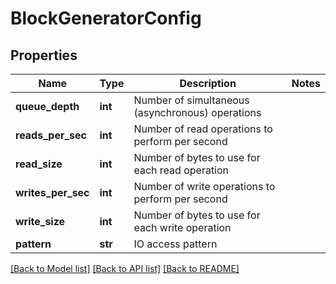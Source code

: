 # BlockGeneratorConfig

## Properties
Name | Type | Description | Notes
------------ | ------------- | ------------- | -------------
**queue_depth** | **int** | Number of simultaneous (asynchronous) operations | 
**reads_per_sec** | **int** | Number of read operations to perform per second | 
**read_size** | **int** | Number of bytes to use for each read operation | 
**writes_per_sec** | **int** | Number of write operations to perform per second | 
**write_size** | **int** | Number of bytes to use for each write operation | 
**pattern** | **str** | IO access pattern | 

[[Back to Model list]](../README.md#documentation-for-models) [[Back to API list]](../README.md#documentation-for-api-endpoints) [[Back to README]](../README.md)



